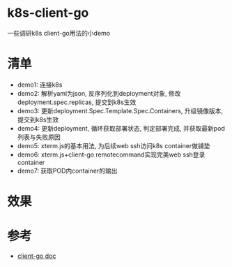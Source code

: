 # k8s-client-go

一些调研k8s client-go用法的小demo

# 清单

* demo1: 连接k8s
* demo2: 解析yaml为json, 反序列化到deployment对象, 修改deployment.spec.replicas, 提交到k8s生效
* demo3: 更新deployment.Spec.Template.Spec.Containers, 升级镜像版本, 提交到k8s生效
* demo4: 更新deployment, 循环获取部署状态, 判定部署完成, 并获取最新pod列表与失败原因
* demo5: xterm.js的基本用法, 为后续web ssh访问k8s container做铺垫
* demo6: xterm.js+client-go remotecommand实现完美web ssh登录container
* demo7: 获取POD内container的输出

# 效果

# 参考

* [client-go doc](https://godoc.org/k8s.io/client-go/kubernetes)